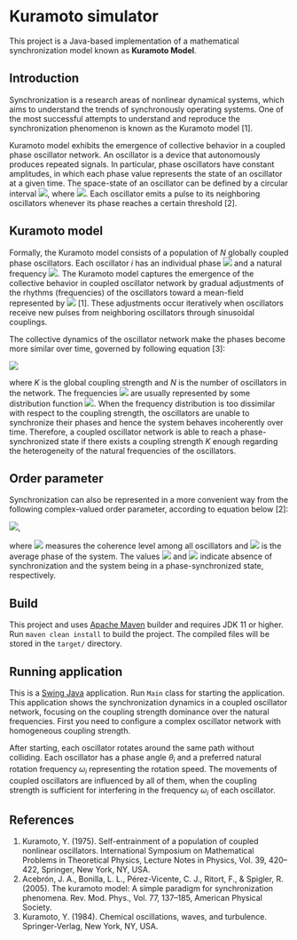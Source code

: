# Kuramoto simulator

This project is a Java-based implementation of a mathematical synchronization model known as **Kuramoto Model**.

## Introduction

Synchronization is a research areas of nonlinear dynamical systems, which aims to understand the trends of synchronously operating systems. One of the most successful attempts to understand and reproduce the synchronization phenomenon is known as the Kuramoto model [1]. 

Kuramoto model exhibits the emergence of collective behavior in a coupled phase oscillator network. An oscillator is a device that autonomously produces repeated signals. In particular, phase oscillators have constant amplitudes, in which each phase value represents the state of an oscillator at a given time. The space-state of an oscillator can be defined by a circular interval <img src="https://render.githubusercontent.com/render/math?math=[0,2\pi]">, where <img src="https://render.githubusercontent.com/render/math?math=0 = 2\pi">. Each oscillator emits a pulse to its neighboring oscillators whenever its phase reaches a certain threshold [2].

## Kuramoto model

Formally, the Kuramoto model consists of a population of *N* globally coupled phase oscillators. Each oscillator *i* has an individual phase <img src="https://render.githubusercontent.com/render/math?math=\theta_i"> and a natural frequency <img src="https://render.githubusercontent.com/render/math?math=\omega_i">. The Kuramoto model captures the emergence of the collective behavior in coupled oscillator network by gradual adjustments of the rhythms (frequencies) of the oscillators toward a mean-field represented by <img src="https://render.githubusercontent.com/render/math?math=\Omega"> [1]. These adjustments occur iteratively when oscillators receive new pulses from neighboring oscillators through sinusoidal couplings.

The collective dynamics of the oscillator network make the phases become more similar over time, governed by following equation [3]\:

<img src="https://render.githubusercontent.com/render/math?math=\frac{d\theta_i}{d_t} = \omega_i + \frac{K}{N} \sum_{j=1}^{N} \sin(\theta_j - \theta_i)">

where *K* is the global coupling strength and *N* is the number of oscillators in the network. The frequencies <img src="https://render.githubusercontent.com/render/math?math=\omega_i"> are usually represented by some distribution function <img src="https://render.githubusercontent.com/render/math?math=g(\omega)">. When the frequency distribution is too dissimilar with respect to the coupling strength, the oscillators are unable to synchronize their phases and hence the system behaves incoherently over time. Therefore, a coupled oscillator network is able to reach a phase-synchronized state if there exists a coupling strength *K* enough regarding the heterogeneity of the natural frequencies of the oscillators.

## Order parameter

Synchronization can also be represented in a more convenient way from the following complex-valued order parameter, according to equation below [2]:

<img src="https://render.githubusercontent.com/render/math?math=r e^{i\psi} = \frac{1}{N}\sum_{j=1}^{N}e^{i\theta_{j}}">,

where <img src="https://render.githubusercontent.com/render/math?math=0 \leq r(t) \leq 1"> measures the coherence level among all oscillators and <img src="https://render.githubusercontent.com/render/math?math=\psi(t)"> is the average phase of the system. The values <img src="https://render.githubusercontent.com/render/math?math=r(t) \approx 0"> and <img src="https://render.githubusercontent.com/render/math?math=r(t) \approx 1"> indicate absence of synchronization and the system being in a phase-synchronized state, respectively.

## Build

This project and uses [Apache Maven](https://maven.apache.org/) builder and requires JDK 11 or higher. Run `maven clean install` to build the project. The compiled files will be stored in the `target/` directory.

## Running application

This is a [Swing Java](https://en.wikipedia.org/wiki/Swing_\(Java\)) application. Run `Main` class for starting the application. This application shows the synchronization dynamics in a coupled oscillator network, focusing on the coupling strength dominance over the natural frequencies. First you need to configure a complex oscillator network with homogeneous coupling strength. 

After starting, each oscillator rotates around the same path without colliding. Each oscillator has a phase angle $\theta_i$ and a preferred natural rotation frequency $\omega_i$ representing the rotation speed. The movements of coupled oscillators are influenced by all of them, when the coupling strength is sufficient for interfering in the frequency $\omega_i$ of each oscillator.


## References
1. Kuramoto, Y. (1975). Self-entrainment of a population of coupled nonlinear oscillators. International Symposium on Mathematical Problems in Theoretical Physics, Lecture Notes in Physics, Vol. 39, 420–422, Springer, New York, NY, USA.
2. Acebrón, J. A., Bonilla, L. L., Pérez-Vicente, C. J., Ritort, F., & Spigler, R. (2005). The kuramoto model: A simple paradigm for synchronization phenomena. Rev. Mod. Phys., Vol. 77, 137–185, American Physical Society.
3. Kuramoto, Y. (1984). Chemical oscillations, waves, and turbulence. Springer-Verlag, New York, NY, USA.
